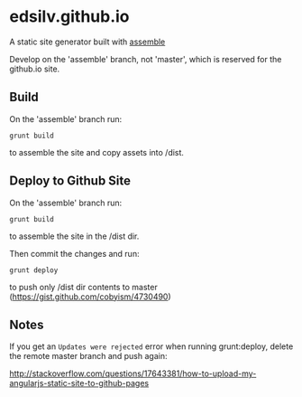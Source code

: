 edsilv.github.io
===================

A static site generator built with [assemble](http://assemble.io)

Develop on the 'assemble' branch, not 'master', which is reserved for the github.io site.

## Build

On the 'assemble' branch run:

`grunt build`

to assemble the site and copy assets into /dist.

## Deploy to Github Site

On the 'assemble' branch run:

`grunt build`

to assemble the site in the /dist dir.

Then commit the changes and run:

`grunt deploy`

to push only /dist dir contents to master (https://gist.github.com/cobyism/4730490)

## Notes

If you get an `Updates were rejected` error when running grunt:deploy, delete the remote master branch and push again:

http://stackoverflow.com/questions/17643381/how-to-upload-my-angularjs-static-site-to-github-pages